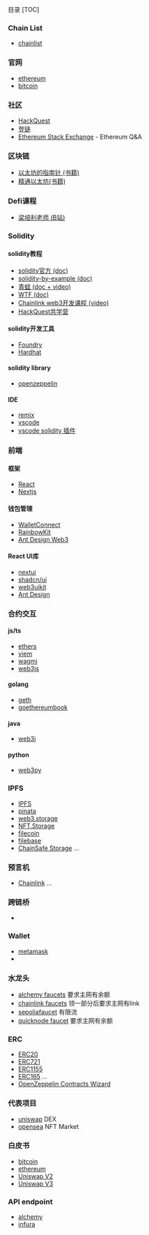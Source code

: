 
目录
[TOC]

### Chain List
- [chainlist](https://chainlist.org/)

### 官网
- [ethereum](https://ethereum.org/)
- [bitcoin](https://bitcoin.org/)

### 社区
- [HackQuest](https://www.hackquest.io/) 
- [登链](https://learnblockchain.cn/)
- [Ethereum Stack Exchange](https://ethereum.stackexchange.com/) - Ethereum Q&A

### 区块链
- [以太坊的指南针 (书籍)](https://ethbook.abyteahead.com/)
- [精通以太坊(书籍)](https://github.com/inoutcode/ethereum_book)

### Defi课程
- [梁培利老师 (B站)](https://space.bilibili.com/220951871/channel/series)

### Solidity
#### solidity教程
- [solidity官方 (doc)](https://soliditylang.org/)
- [solidity-by-example (doc)](https://solidity-by-example.org/)
- [青蛙 (doc + video)](https://www.smartcontract.engineer/)
- [WTF (doc)](https://www.wtf.academy/)
- [Chainlink web3开发课程 (video)](https://www.bilibili.com/video/BV1Ca411n7ta/?vd_source=ace74b267d59249373df5ff6ca34d7d3)
- [HackQuest共学营](https://www.hackquest.io/)

#### solidity开发工具

- [Foundry](https://book.getfoundry.sh/)
- [Hardhat](https://hardhat.org/)

#### solidity library
- [openzeppelin](https://docs.openzeppelin.com/contracts)

#### IDE
- [remix](https://remix.ethereum.org/) 
- [vscode](https://code.visualstudio.com/)
- [vscode solidity 插件](https://marketplace.visualstudio.com/items?itemName=JuanBlanco.solidity)

### 前端
#### 框架
- [React](https://react.dev/)
- [Nextjs](https://nextjs.org/)

#### 钱包管理
- [WalletConnect](https://docs.reown.com/)
- [RainbowKit](https://www.rainbowkit.com/)
- [Ant Design Web3](https://web3.ant.design/components/ethereum-cn)

#### React UI库
- [nextui](https://nextui.org/)
- [shadcn/ui](https://ui.shadcn.com/)
- [web3uikit](https://github.com/web3ui/web3uikit)
- [Ant Design](https://ant-design.antgroup.com/)


### 合约交互
#### js/ts
- [ethers](https://ethers.org/)
- [viem](https://viem.sh/)
- [wagmi](https://wagmi.sh/)
- [web3js](https://www.web3js.org/)


#### golang
- [geth](https://geth.ethereum.org/)
- [goethereumbook](https://goethereumbook.org/zh/)
#### java
- [web3j](https://www.web3labs.com/web3j-sdk)

#### python
- [web3py](https://web3py.readthedocs.io/en/stable/)

### IPFS
- [IPFS](https://ipfs.tech/)
- [pinata](https://pinata.cloud/)
- [web3.storage](https://web3.storage/)
- [NFT.Storage](https://nft.storage/)
- [filecoin](https://filecoin.io/)
- [filebase](https://filebase.com/)
- [ChainSafe Storage](https://storage.chainsafe.io/)
...

### 预言机
- [Chainlink](https://chain.link/)
...

### 跨链桥
- []()


### Wallet
- [metamask](https://metamask.io/)
- []()

### 水龙头
- [alchemy faucets](https://www.alchemy.com/faucets/ethereum-sepolia) 要求主网有余额
- [chainlink faucets](https://faucets.chain.link/) 领一部分后要求主网有link
- [sepoliafaucet](https://www.sepoliafaucet.io/) 有限流
- [quicknode faucet](https://faucet.quicknode.com/ethereum/sepolia) 要求主网有余额


### ERC
- [ERC20](https://eips.ethereum.org/EIPS/eip-20)
- [ERC721](https://eips.ethereum.org/EIPS/eip-721)
- [ERC1155](https://eips.ethereum.org/EIPS/eip-1155)
- [ERC165](https://eips.ethereum.org/EIPS/eip-165)
...
- [OpenZeppelin  Contracts Wizard](https://docs.openzeppelin.com/contracts/5.x/wizard)


### 代表项目
- [uniswap](https://docs.uniswap.org/) DEX
- [opensea](https://docs.opensea.io/) NFT Market

### 白皮书
- [bitcoin](https://bitcoin.org/bitcoin.pdf)
- [ethereum](https://ethereum.org/en/whitepaper/)
- [Uniswap V2](https://uniswap.org/whitepaper.pdf)
- [Uniswap V3](https://uniswap.org/whitepaper-v3.pdf)

### API endpoint
- [alchemy](https://www.alchemy.com/)
- [infura](https://www.infura.io/)

